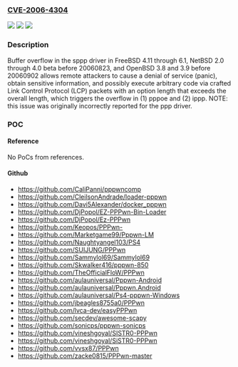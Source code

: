 ### [CVE-2006-4304](https://cve.mitre.org/cgi-bin/cvename.cgi?name=CVE-2006-4304)
![](https://img.shields.io/static/v1?label=Product&message=n%2Fa&color=blue)
![](https://img.shields.io/static/v1?label=Version&message=n%2Fa&color=blue)
![](https://img.shields.io/static/v1?label=Vulnerability&message=n%2Fa&color=brighgreen)

### Description

Buffer overflow in the sppp driver in FreeBSD 4.11 through 6.1, NetBSD 2.0 through 4.0 beta before 20060823, and OpenBSD 3.8 and 3.9 before 20060902 allows remote attackers to cause a denial of service (panic), obtain sensitive information, and possibly execute arbitrary code via crafted Link Control Protocol (LCP) packets with an option length that exceeds the overall length, which triggers the overflow in (1) pppoe and (2) ippp.  NOTE: this issue was originally incorrectly reported for the ppp driver.

### POC

#### Reference
No PoCs from references.

#### Github
- https://github.com/CaliPanni/pppwncomp
- https://github.com/CleilsonAndrade/loader-pppwn
- https://github.com/Davi5Alexander/docker_pppwn
- https://github.com/DjPopol/EZ-PPPwn-Bin-Loader
- https://github.com/DjPopol/Ez-PPPwn
- https://github.com/Keopos/PPPwn-
- https://github.com/Marketgame99/Pppwn-LM
- https://github.com/Naughtyangel103/PS4
- https://github.com/SUIJUNG/PPPwn
- https://github.com/Sammylol69/Sammylol69
- https://github.com/Skwalker416/pppwn-850
- https://github.com/TheOfficialFloW/PPPwn
- https://github.com/aulauniversal/Pppwn-Android
- https://github.com/aulauniversal/Pppwn.Android
- https://github.com/aulauniversal/Ps4-pppwn-Windows
- https://github.com/jbeagles8755a0/PPPwn
- https://github.com/lvca-dev/easyPPPwn
- https://github.com/secdev/awesome-scapy
- https://github.com/sonicps/pppwn-sonicps
- https://github.com/vineshgoyal/SISTR0-PPPwn
- https://github.com/vineshgoyal/SiSTR0-PPPwn
- https://github.com/vvsx87/PPPwn
- https://github.com/zacke0815/PPPwn-master

